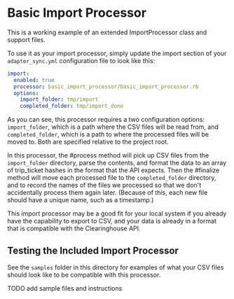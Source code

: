 # Basic Import Processor

This is a working example of an extended ImportProcessor class and
support files. 

To use it as your import processor, simply update the import section
of your `adapter_sync.yml` configuration file to look like this:

```yaml
import:
  enabled: true
  processor: basic_import_processor/basic_import_processor.rb
  options: 
    import_folder: tmp/import
    completed_folder: tmp/import_done
```

As you can see, this processor requires a two configuration options:
`import_folder`, which is a path where the CSV files will be read from,
and `completed_folder`, which is a path to where the processed files
will be moved to. Both are specified relative to the project root.

In this processor, the #process method will pick up CSV files from the
`import_folder` directory, parse the contents, and format the data to
an array of trip_ticket hashes in the format that the API expects. Then
the #finalize method will move each processed file to the
`completed_folder` directory, and to record the names of the files we
processed so that we don't accidentally process them again later.
(Because of this, each new file should have a unique name, such as a
timestamp.)

This import processor may be a good fit for your local system if you
already have the capability to export to CSV, and your data is already
in a format that is compatible with the Clearinghouse API.

## Testing the Included Import Processor

See the `samples` folder in this directory for examples of what your
CSV files should look like to be compatible with this processor.

TODO add sample files and instructions
